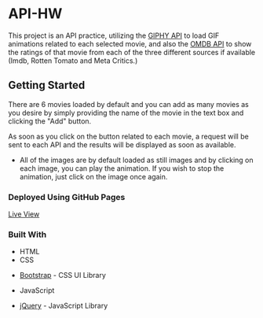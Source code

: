 # API-HW

This project is an API practice, utilizing the [GIPHY API](https://developers.giphy.com/) to load GIF animations related to each selected movie, and also the [OMDB API](http://omdbapi.com/) to show the ratings of that movie from each of the three different sources if available (Imdb, Rotten Tomato and Meta Critics.)

## Getting Started

There are 6 movies loaded by default and you can add as many movies as you desire by simply providing the name of the movie in the text box and clicking the "Add" button.

As soon as you click on the button related to each movie, a request will be sent to each API and the results will be displayed as soon as available. 

* All of the images are by default loaded as still images and by clicking on each image, you can play the animation. If you wish to stop the animation, just click on the image once again.

### Deployed Using GitHub Pages

[Live View](https://erfaanism.github.io/API-HW/)

### Built With

* HTML
* CSS
- [Bootstrap](https://getbootstrap.com/) - CSS UI Library
* JavaScript
- [jQuery](https://jquery.com/) - JavaScript Library